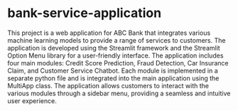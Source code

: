 # bank-service-application
This project is a web application for ABC Bank that integrates various machine learning models to provide a range of services to customers. The application is developed using the Streamlit framework and the Streamlit Option Menu library for a user-friendly interface. The application includes four main modules: Credit Score Prediction, Fraud Detection, Car Insurance Claim, and Customer Service Chatbot. Each module is implemented in a separate python file and is integrated into the main application using the MultiApp class. The application allows customers to interact with the various modules through a sidebar menu, providing a seamless and intuitive user experience.

